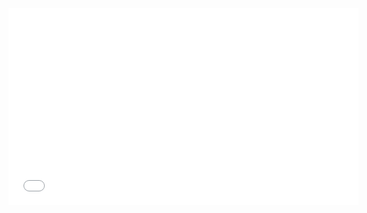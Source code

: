 
<iframe width="560" height="315" src="streamlit\final_video.mp4" frameborder="0" allowfullscreen></iframe>

